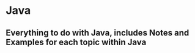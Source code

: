 # Java

</hr>

## Everything to do with Java, includes Notes and Examples for each topic within Java
